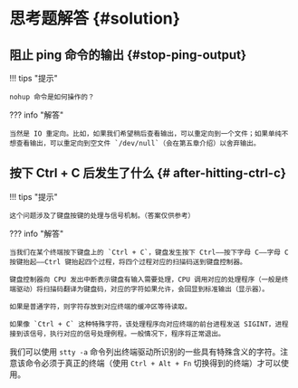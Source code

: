 # 思考题解答 {#solution}

## 阻止 ping 命令的输出 {#stop-ping-output}

!!! tips "提示"

	nohup 命令是如何操作的？

??? info "解答"

	当然是 IO 重定向。比如，如果我们希望稍后查看输出，可以重定向到一个文件；如果单纯不想查看输出，可以重定向到空文件 `/dev/null`（会在第五章介绍）以舍弃输出。

## 按下 Ctrl + C 后发生了什么 {# after-hitting-ctrl-c}

!!! tips "提示"

    这个问题涉及了键盘按键的处理与信号机制。（答案仅供参考）

??? info "解答"

	当我们在某个终端按下键盘上的 `Ctrl + C`，键盘发生按下 Ctrl——按下字母 C——字母 C 按键抬起——Ctrl 键抬起四个过程，将四个过程对应的扫描码送到键盘控制器。
	
	键盘控制器向 CPU 发出中断表示键盘有输入需要处理，CPU 调用对应的处理程序（一般是终端驱动）将扫描码翻译为键盘码，对应的字符如果允许，会回显到标准输出（显示器）。
	
	如果是普通字符，则字符存放到对应终端的缓冲区等待读取。
	
	如果像 `Ctrl + C` 这种特殊字符，该处理程序向对应终端的前台进程发送 SIGINT，进程接到该信号，执行对应的信号处理例程。一般情况下，程序将正常退出。
	
我们可以使用 `stty -a` 命令列出终端驱动所识别的一些具有特殊含义的字符。注意该命令必须于真正的终端（使用 `Ctrl + Alt + Fn` 切换得到的终端）才可以使用。

